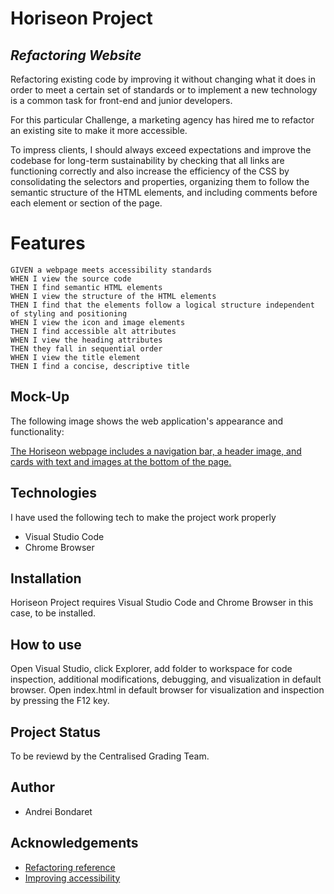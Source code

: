 # Horiseon Project 
## _Refactoring Website_

Refactoring existing code by improving it without changing what it does in order to meet a certain set of standards or to implement a new technology is a common task for front-end and junior developers. 

For this particular Challenge, a marketing agency has hired me to refactor an existing site to make it more accessible.

To impress clients, I should always exceed expectations and improve the codebase for long-term sustainability by checking that all links are functioning correctly and also increase the efficiency of the CSS by consolidating the selectors and properties, organizing them to follow the semantic structure of the HTML elements, and including comments before each element or section of the page.

# Features

```
GIVEN a webpage meets accessibility standards
WHEN I view the source code
THEN I find semantic HTML elements
WHEN I view the structure of the HTML elements
THEN I find that the elements follow a logical structure independent of styling and positioning
WHEN I view the icon and image elements
THEN I find accessible alt attributes
WHEN I view the heading attributes
THEN they fall in sequential order
WHEN I view the title element
THEN I find a concise, descriptive title
```

## Mock-Up

The following image shows the web application's appearance and functionality:

[The Horiseon webpage includes a navigation bar, a header image, and cards with text and images at the bottom of the page.](./Assets/images/Working-Example.png)

## Technologies

I have used the following tech to make the project work properly

  - Visual Studio Code
  - Chrome Browser

## Installation

Horiseon Project requires Visual Studio Code and Chrome Browser in this case, to be installed.      

## How to use

Open Visual Studio, click Explorer, add folder to workspace for code inspection, additional modifications, debugging, and visualization in default browser.
Open index.html in default browser for visualization and inspection by pressing the F12 key.

## Project Status

To be reviewd by the Centralised Grading Team. 

## Author

 - Andrei Bondaret

## Acknowledgements

 - [Refactoring reference](https://en.wikipedia.org/wiki/Code_refactoring)
 - [Improving accessibility](https://webaccess.berkeley.edu/resources/tips/web-accessibility)
 
